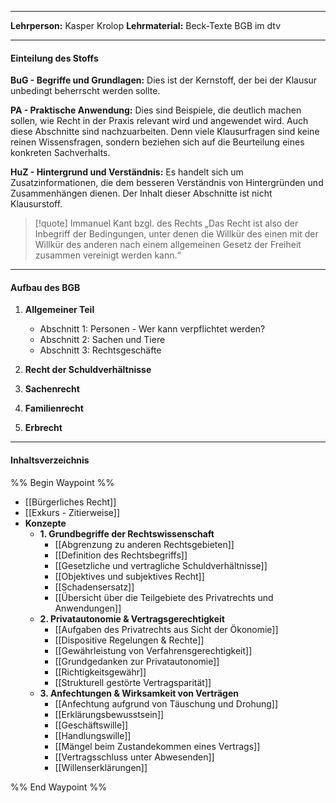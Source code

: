 ***
**Lehrperson:** Kasper Krolop
**Lehrmaterial:**  Beck-Texte BGB im dtv
***
#### Einteilung des Stoffs

**BuG - Begriffe und Grundlagen:**
Dies ist der Kernstoff, der bei der Klausur unbedingt beherrscht werden sollte.

**PA - Praktische Anwendung:**
Dies sind Beispiele, die deutlich machen sollen, wie Recht in der Praxis relevant wird und angewendet wird. Auch diese Abschnitte sind nachzuarbeiten. Denn viele Klausurfragen sind keine reinen Wissensfragen, sondern beziehen sich auf die Beurteilung eines konkreten Sachverhalts.

**HuZ - Hintergrund und Verständnis:**
Es handelt sich um Zusatzinformationen, die dem besseren Verständnis von Hintergründen und Zusammenhängen dienen. Der Inhalt dieser Abschnitte ist nicht Klausurstoff.

> [!quote] Immanuel Kant bzgl. des Rechts 
> „Das Recht ist also der Inbegriff der Bedingungen, unter denen die Willkür des einen mit der Willkür des anderen nach einem allgemeinen Gesetz der Freiheit zusammen vereinigt werden kann.“

***
#### Aufbau des BGB

1. **Allgemeiner Teil**
	- Abschnitt 1: Personen - Wer kann verpflichtet werden?
	- Abschnitt 2: Sachen und Tiere
	- Abschnitt 3: Rechtsgeschäfte

2. **Recht der Schuldverhältnisse**
3. **Sachenrecht**
4. **Familienrecht**
5. **Erbrecht**

***
#### Inhaltsverzeichnis

%% Begin Waypoint %%
- [[Bürgerliches Recht]]
- [[Exkurs - Zitierweise]]
- **Konzepte**
	- **1. Grundbegriffe der Rechtswissenschaft**
		- [[Abgrenzung zu anderen Rechtsgebieten]]
		- [[Definition des Rechtsbegriffs]]
		- [[Gesetzliche und vertragliche Schuldverhältnisse]]
		- [[Objektives und subjektives Recht]]
		- [[Schadensersatz]]
		- [[Übersicht über die Teilgebiete des Privatrechts und Anwendungen]]
	- **2. Privatautonomie & Vertragsgerechtigkeit**
		- [[Aufgaben des Privatrechts aus Sicht der Ökonomie]]
		- [[Dispositive Regelungen & Rechte]]
		- [[Gewährleistung von Verfahrensgerechtigkeit]]
		- [[Grundgedanken zur Privatautonomie]]
		- [[Richtigkeitsgewähr]]
		- [[Strukturell gestörte Vertragsparität]]
	- **3. Anfechtungen & Wirksamkeit von Verträgen**
		- [[Anfechtung aufgrund von Täuschung und Drohung]]
		- [[Erklärungsbewusstsein]]
		- [[Geschäftswille]]
		- [[Handlungswille]]
		- [[Mängel beim Zustandekommen eines Vertrags]]
		- [[Vertragsschluss unter Abwesenden]]
		- [[Willenserklärungen]]

%% End Waypoint %%